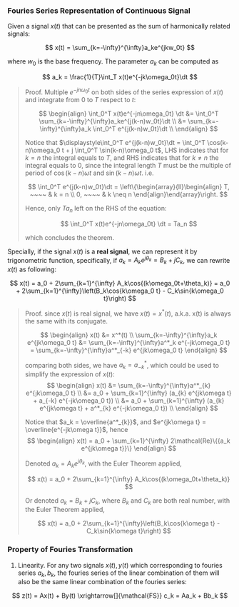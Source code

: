 $$
\newcommand{\d}{\text{d}}
\newcommand{\dt}{\d t}
\newcommand{\euler}{\mathrm{e}}
$$

### Fouries Series Representation of Continuous Signal

Given a signal $x(t)$ that can be presented as the sum of harmonically related signals:

$$
x(t) = \sum_{k=-\infty}^{\infty}a_ke^{jkw_0t}
$$

where $w_0$ is the base frequency. The parameter $a_k$ can be computed as

$$
a_k = \frac{1}{T}\int_T x(t)e^{-jk\omega_0t}\dt
$$

> Proof.
> Multiple $e^{-jn\omega_0t}$ on both sides of the series expression of $x(t)$ and integrate from $0$ to $T$ respect to $t$:
> 
> $$
> \begin{align}
> \int_0^T x(t)e^{-jn\omega_0t} \dt &= \int_0^T \sum_{k=-\infty}^{\infty}a_ke^{j(k-n)w_0t}\dt  \\
> &= \sum_{k=-\infty}^{\infty}a_k \int_0^T e^{j(k-n)w_0t}\dt  \\
> \end{align}
> $$
> 
> Notice that $\displaystyle\int_0^T e^{j(k-n)w_0t}\dt = \int_0^T \cos(k-n)\omega_0 t + j \int_0^T \sin(k-n)\omega_0 t$, LHS indicates that for $k=n$ the integral equals to $T$, and RHS indicates that for $k\neq n$ the integral equals to $0$, since the integral length $T$ must be the multiple of period of $\cos(k-n)\omega t$ and $\sin(k-n)\omega t$. i.e.
> 
> $$
> \int_0^T e^{j(k-n)w_0t}\dt = 
> \left\{\begin{array}{ll}\begin{align}
> T, ~~~~ & k = n \\
> 0, ~~~~ & k \neq n
> \end{align}\end{array}\right.
> $$
> 
> Hence, only $Ta_n$ left on the RHS of the equation:
> 
> $$
> \int_0^T x(t)e^{-jn\omega_0t} \dt = Ta_n
> $$
> 
> which concludes the theorem.

Specially, if the signal $x(t)$ is a **real signal**, we can represent it by trigonometric function, specifically, if $a_k = A_ke^{j\theta_k} = B_k + jC_k$, we can rewrite $x(t)$ as following:

$$
x(t) = a_0 + 2\sum_{k=1}^{\infty} A_k\cos{(k\omega_0t+\theta_k)}
=  a_0 + 2\sum_{k=1}^{\infty}\left(B_k\cos{k\omega_0 t} - C_k\sin{k\omega_0 t}\right)
$$

> Proof. since $x(t)$ is real signal, we have $x(t) = x^*(t)$, a.k.a. x(t) is always the same with its conjugate.
>
> $$
> \begin{align}
> x(t) &= x^*(t) \\
>  \sum_{k=-\infty}^{\infty}a_k e^{jk\omega_0 t} &= \sum_{k=-\infty}^{\infty}a^*_k e^{-jk\omega_0 t} = \sum_{k=-\infty}^{\infty}a^*_{-k} e^{jk\omega_0 t}
> \end{align}
> $$
>
> comparing both sides, we have $a_k = a^*_{-k}$, which could be used to simplify the expression of $x(t)$:
> $$
> \begin{align}
> x(t) &= \sum_{k=-\infty}^{\infty}a^*_{k} e^{jk\omega_0 t} \\
> &= a_0 + \sum_{k=1}^{\infty} (a_{k} e^{jk\omega t} + a_{-k} e^{-jk\omega_0 t}) \\
> &= a_0 + \sum_{k=1}^{\infty} (a_{k} e^{jk\omega t} + a^*_{k} e^{-jk\omega_0 t}) \\
> \end{align}
> $$
>
> Notice that $a_k = \overline{a^*_{k}}$, and $e^{jk\omega t} = \overline{e^{-jk\omega t}}$, hence
> $$
> \begin{align}
> x(t) = a_0 + \sum_{k=1}^{\infty} 2\mathcal{Re}\{{a_k e^{jk\omega t}}\}
> \end{align}
> $$
>
> Denoted $a_k = A_k e^{j\theta_k}$, with the Euler Theorem applied,
> 
> $$
> x(t) = a_0 + 2\sum_{k=1}^{\infty} A_k\cos{(k\omega_0t+\theta_k)}
> $$
>
> Or denoted $a_k = B_k + jC_k$, where $B_k$ and $C_k$ are both real number, with the Euler Theorem applied, 
>
> $$
> x(t) = a_0 + 2\sum_{k=1}^{\infty}\left(B_k\cos{k\omega t} - C_k\sin{k\omega t}\right)
> $$
>
>



### Property of Fouries Transformation

1. Linearity. For any two signals $x(t), y(t)$ which corresponding to fouries series $a_k, b_k$, the fouries series of the linear combination of them will also be the same linear combination of the fouries series:

$$
z(t) = Ax(t) + By(t) \xrightarrow[]{\mathcal{FS}} c_k = Aa_k + Bb_k
$$






















































